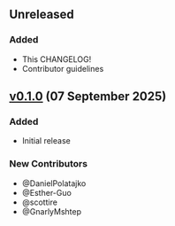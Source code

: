## Unreleased

### Added

- This CHANGELOG!
- Contributor guidelines

## [v0.1.0](https://pypi.org/project/inspect-wandb/0.1.0/) (07 September 2025)

### Added

- Initial release

### New Contributors

- @DanielPolatajko
- @Esther-Guo
- @scottire
- @GnarlyMshtep
